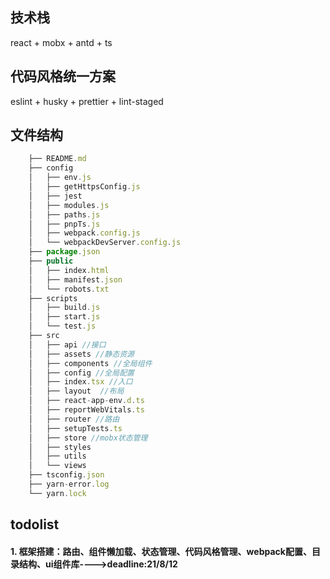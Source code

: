 
## 技术栈

react + mobx + antd + ts

## 代码风格统一方案
eslint + husky + prettier + lint-staged

## 文件结构
```javascript
    ├── README.md
    ├── config
    │   ├── env.js
    │   ├── getHttpsConfig.js
    │   ├── jest
    │   ├── modules.js
    │   ├── paths.js
    │   ├── pnpTs.js
    │   ├── webpack.config.js
    │   └── webpackDevServer.config.js
    ├── package.json
    ├── public
    │   ├── index.html
    │   ├── manifest.json
    │   └── robots.txt
    ├── scripts
    │   ├── build.js
    │   ├── start.js
    │   └── test.js
    ├── src
    │   ├── api //接口
    │   ├── assets //静态资源
    │   ├── components //全局组件
    │   ├── config //全局配置
    │   ├── index.tsx //入口
    │   ├── layout  //布局
    │   ├── react-app-env.d.ts
    │   ├── reportWebVitals.ts
    │   ├── router //路由
    │   ├── setupTests.ts
    │   ├── store //mobx状态管理
    │   ├── styles
    │   ├── utils
    │   └── views
    ├── tsconfig.json
    ├── yarn-error.log
    └── yarn.lock
```

## todolist

#### 1. 框架搭建：路由、组件懒加载、状态管理、代码风格管理、webpack配置、目录结构、ui组件库---->deadline:21/8/12

